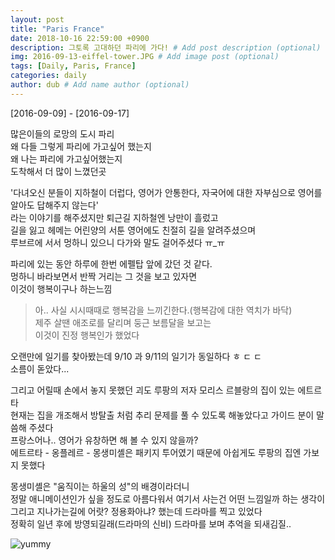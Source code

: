 ```yaml
---
layout: post
title: "Paris France"
date: 2018-10-16 22:59:00 +0900
description: 그토록 고대하던 파리에 가다! # Add post description (optional)
img: 2016-09-13-eiffel-tower.JPG # Add image post (optional)
tags: [Daily, Paris, France]
categories: daily
author: dub # Add name author (optional)
---
```


[2016-09-09] - [2016-09-17]

많은이들의 로망의 도시 파리  
왜 다들 그렇게 파리에 가고싶어 했는지  
왜 나는 파리에 가고싶어했는지  
도착해서 더 많이 느꼈던곳   

'다녀오신 분들이 지하철이 더럽다, 영어가 안통한다, 자국어에 대한 자부심으로 영어를 알아도 답해주지 않는다'  
라는 이야기를 해주셨지만 퇴근길 지하철엔 낭만이 흘렀고   
길을 잃고 헤메는 어린양의 서툰 영어에도 친절히 길을 알려주셨으며  
루브르에 서서 멍하니 있으니 다가와 말도 걸어주셨다 ㅠ_ㅠ   

파리에 있는 동안 하루에 한번 에펠탑 앞에 갔던 것 같다.  
멍하니 바라보면서 반짝 거리는 그 것을 보고 있자면  
이것이 행복이구나 하는느낌

> 아.. 사실 시시때때로 행복감을 느끼긴한다.(행복감에 대한 역치가 바닥)  
제주 살땐 애조로를 달리며 둥근 보름달을 보고는    
이것이 진정 행복인가 했었다   

오랜만에 일기를 찾아봤는데 9/10 과 9/11의 일기가 동일하다 ㅎ ㄷ ㄷ  
소름이 돋았다...  

그리고 어릴때 손에서 놓지 못했던 괴도 루팡의 저자 모리스 르블랑의 집이 있는 에트르타   
현재는 집을 개조해서 방탈출 처럼 추리 문제를 풀 수 있도록 해놓았다고 가이드 분이 말씀해 주셨다  
프랑스어나.. 영어가 유창하면 해 볼 수 있지 않을까?   
에트르타 - 옹플레르 - 몽생미셸은 패키지 투어였기 때문에 아쉽게도 루팡의 집엔 가보지 못했다  

몽생미셸은 "움직이는 하울의 성"의 배경이라더니   
정말 애니메이션인가 싶을 정도로 아름다워서 여기서 사는건 어떤 느낌일까 하는 생각이   
그리고 지나가는길에 어랏? 정용화아냐? 했는데 드라마를 찍고 있었다   
정확히 일년 후에 방영되길래(드라마의 신비) 드라마를 보며 추억을 되새김질..  


![yummy]({{site.baseurl}}/assets/img/2016-09-12-etretat.JPG)
